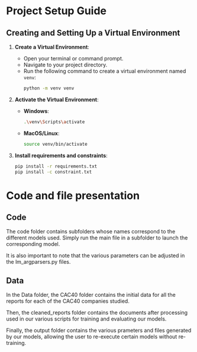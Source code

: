 # Project Setup Guide

## Creating and Setting Up a Virtual Environment


1. **Create a Virtual Environment**:
   - Open your terminal or command prompt.
   - Navigate to your project directory.
   - Run the following command to create a virtual environment named `venv`:
     ```sh
     python -m venv venv
     ```

2. **Activate the Virtual Environment**:
   - **Windows**:
     ```sh
     .\venv\Scripts\activate
     ```
   - **MacOS/Linux**:
     ```sh
     source venv/bin/activate
     ```

3. **Install requirements and constraints**:
   ```sh
   pip install -r requirements.txt
   pip install -c constraint.txt

# Code and file presentation

## Code

The code folder contains subfolders whose names correspond to the different models used. Simply run the main file in a subfolder to launch the corresponding model.

It is also important to note that the various parameters can be adjusted in the lm_argparsers.py files.

## Data

In the Data folder, the CAC40 folder contains the initial data for all the reports for each of the CAC40 companies studied.

Then, the cleaned_reports folder contains the documents after processing used in our various scripts for training and evaluating our models.

Finally, the output folder contains the various prameters and files generated by our models, allowing the user to re-execute certain models without re-training.